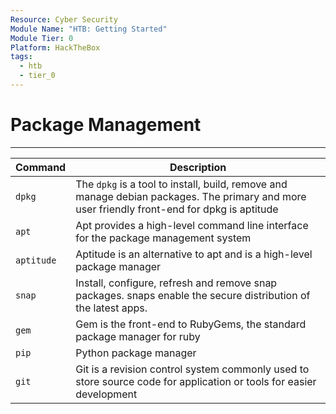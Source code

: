 ```yaml
---
Resource: Cyber Security
Module Name: "HTB: Getting Started"
Module Tier: 0
Platform: HackTheBox
tags:
  - htb
  - tier_0
---
```

# Package Management
---
| Command    | Description                                                                                                                                  |
| ---------- | -------------------------------------------------------------------------------------------------------------------------------------------- |
| `dpkg`     | The `dpkg` is a tool to install, build, remove and manage debian packages. The primary and more user friendly front-end for dpkg is aptitude |
| `apt`      | Apt provides a high-level command line interface for the package management system                                                           |
| `aptitude` | Aptitude is an alternative to apt and is a high-level package manager                                                                        |
| `snap`     | Install, configure, refresh and remove snap packages. snaps enable the secure distribution of the latest apps.                               |
| `gem`      | Gem is the front-end to RubyGems, the standard package manager for ruby                                                                      |
| `pip`      | Python package manager                                                                                                                       |
| `git`      | Git is a revision control system commonly used to store source code for application or tools for easier development                          | 